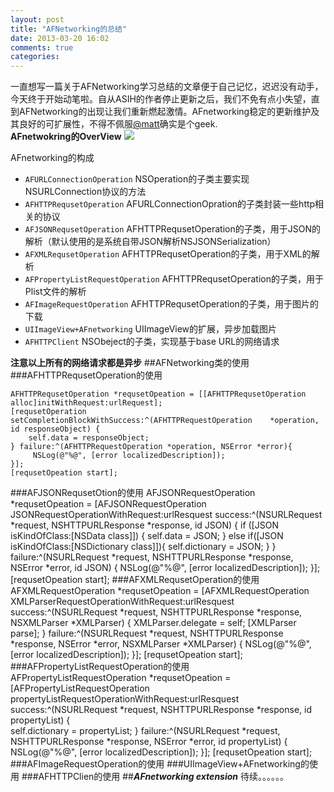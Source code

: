 ```yaml
---
layout: post
title: "AFNetworking的总结"
date: 2013-03-20 16:02
comments: true
categories: 
---
```

一直想写一篇关于AFNetworking学习总结的文章便于自己记忆，迟迟没有动手，今天终于开始动笔啦。自从ASIH的作者停止更新之后，我们不免有点小失望，直到AFNetworking的出现让我们重新燃起激情。AFnetworking稳定的更新维护及其良好的可扩展性，不得不佩服[@matt](https://github.com/mattt)确实是个geek.  
**AFnetwokring的OverView**
![](https://github.com/AFNetworking/AFNetworking/raw/gh-pages/afnetworking-architecture-diagram.png)

AFnetworking的构成

* `AFURLConnectionOperation` NSOperation的子类主要实现NSURLConnection协议的方法
* `AFHTTPRequsetOperation` AFURLConnectionOpration的子类封装一些http相关的协议
* `AFJSONRequsetOperation` AFHTTPRequsetOperation的子类，用于JSON的解析（默认使用的是系统自带JSON解析NSJSONSerialization）
* `AFXMLRequsetOperation`  AFHTTPRequsetOperation的子类，用于XML的解析
* `AFPropertyListRequestOperation` AFHTTPRequsetOperation的子类，用于Plist文件的解析
* `AFImageRequestOperation` AFHTTPRequsetOperation的子类，用于图片的下载
* `UIImageView+AFnetworking` UIImageView的扩展，异步加载图片
* `AFHTTPClient` NSObeject的子类，实现基于base URL的网络请求

**注意以上所有的网络请求都是异步**
##AFNetworking类的使用
###AFHTTPRequsetOperation的使用

	AFHTTPRequsetOperation *requsetOpeation = [[AFHTTPRequsetOperation 	alloc]initWithRequest:urlRequest];
	[requsetOperation setCompletionBlockWithSuccess:^(AFHTTPRequestOperation 	*operation, id responseObject) {
   	 	self.data = responseObject;
	} failure:^(AFHTTPRequestOperation *operation, NSError *error){
   		 NSLog(@"%@", [error localizedDescription]);
	}];
	[requsetOpeation start];
###AFJSONRequsetOtion的使用
	AFJSONRequestOperation *requsetOpeation = [AFJSONRequestOperation 	JSONRequestOperationWithRequest:urlResquest 
	success:^(NSURLRequest *request, NSHTTPURLResponse *response, id JSON) { 
         if ([JSON isKindOfClass:[NSData class]]) {
              self.data = JSON;
         } else if([JSON isKindOfClass:[NSDictionary class]]){
              self.dictionary = JSON;
         } 
 	} failure:^(NSURLRequest *request, NSHTTPURLResponse *response, NSError 	*error, id JSON) { 
       NSLog(@"%@", [error localizedDescription]); 
 	}];
	[requsetOpeation start];
###AFXMLRequsetOperation的使用
	AFXMLRequestOperation *requsetOpeation = [AFXMLRequestOperation 	XMLParserRequestOperationWithRequest:urlResquest 
	success:^(NSURLRequest *request, NSHTTPURLResponse *response, NSXMLParser 	*XMLParser) {
  		XMLParser.delegate = self;
  		[XMLParser parse];
	} failure:^(NSURLRequest *request, NSHTTPURLResponse *response, NSError 	*error, NSXMLParser *XMLParser) {
  		 NSLog(@"%@", [error localizedDescription]);
	}];
	[requsetOpeation start];
###AFPropertyListRequestOperation的使用
	AFPropertyListRequestOperation *requsetOpeation = [AFPropertyListRequestOperation propertyListRequestOperationWithRequest:urlResquest 
	success:^(NSURLRequest *request, NSHTTPURLResponse *response, id propertyList) {   
     	self.dictionary = propertyList;
	} failure:^(NSURLRequest *request, NSHTTPURLResponse *response, NSError *error, id propertyList) {
     	NSLog(@"%@", [error localizedDescription]); 
 	}];
	[requsetOpeation start];
###AFImageRequestOperation的使用
###UIImageView+AFnetworking的使用
###AFHTTPClien的使用
##***AFnetworking extension***
待续。。。。。。
